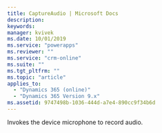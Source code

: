 ```yaml
---
title: CaptureAudio | Microsoft Docs
description:
keywords:
manager: kvivek
ms.date: 10/01/2019
ms.service: "powerapps"
ms.reviewer: ""
ms.service: "crm-online"
ms.suite: ""
ms.tgt_pltfrm: ""
ms.topic: "article"
applies_to:
  - "Dynamics 365 (online)"
  - "Dynamics 365 Version 9.x"
ms.assetid: 9747498b-1036-444d-a7e4-890cc9f34b6d
---
```


Invokes the device microphone to record audio.
